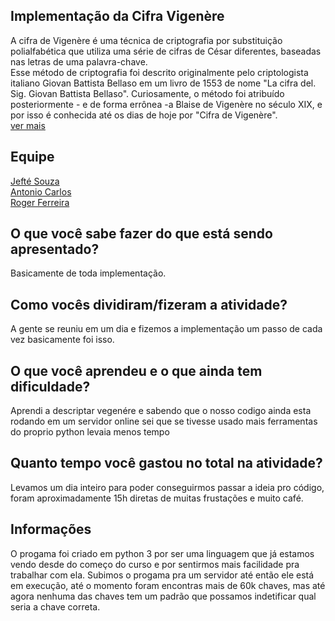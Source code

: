 ## Implementação da Cifra  Vigenère  <br>
A cifra de Vigenère é uma técnica de criptografia por substituição polialfabética que utiliza uma série de cifras de César 
diferentes, baseadas nas letras de uma palavra-chave.<br>
Esse método de criptografia foi descrito originalmente pelo criptologista italiano Giovan Battista Bellaso em um livro de 1553 
de nome "La cifra del. Sig. Giovan Battista Bellaso". Curiosamente, o método foi atribuído posteriormente - e de forma errônea 
-a Blaise de Vigenère no século XIX, e por isso é conhecida até os dias de hoje por 
"Cifra de Vigenère".<br>[ver mais](http://www.bosontreinamentos.com.br/seguranca/criptografia-cifra-de-vigenere/) 

## Equipe
[Jefté Souza](https://github.com/bassebete/information-security)<br>
[Antonio Carlos](https://github.com/AnttoniC/Seguranca-da-Informacao)<br>
[Roger Ferreira](https://github.com/Roger-F-Lima/Seguranca-Da-Informacao)

## O que você sabe fazer do que está sendo apresentado?
Basicamente de toda implementação.  

## Como vocês dividiram/fizeram a atividade?
A gente se reuniu em um dia e fizemos a implementação um passo de cada vez basicamente foi isso.

## O que você aprendeu e o que ainda tem dificuldade?
Aprendi a descriptar vegenére e sabendo que o nosso codigo ainda esta rodando em um servidor online sei que se tivesse usado mais ferramentas do proprio python levaia menos tempo  

## Quanto tempo você gastou no total na atividade?
Levamos um dia inteiro para poder conseguirmos passar a ideia pro código, foram aproximadamente 15h diretas de muitas frustações e muito café.

## Informações
O progama foi criado em python 3 por ser uma linguagem que já estamos vendo desde do começo do curso e por sentirmos mais facilidade
pra trabalhar com ela.
Subimos o progama pra um servidor até então ele está em execução, até o momento foram encontras mais de 60k chaves, mas até agora
nenhuma das chaves tem um padrão que possamos indetificar qual seria a chave correta. 
